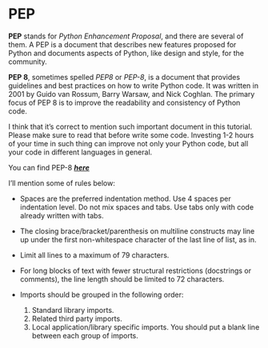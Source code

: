 # PEP

**PEP** stands for *Python Enhancement Proposal*, and there are several of them. A PEP is a document that describes new features proposed for Python and documents aspects of Python, like design and style, for the community.

**PEP 8**, sometimes spelled *PEP8* or *PEP-8*, is a document that provides guidelines and best practices on how to write Python code. It was written in 2001 by Guido van Rossum, Barry Warsaw, and Nick Coghlan. The primary focus of PEP 8 is to improve the readability and consistency of Python code.

I think that it’s correct to mention such important document in this tutorial. Please make sure to read that before write some code. Investing 1-2 hours of your time in such thing can improve not only your Python code, but all your code in different languages in general.

You can find PEP-8 [***here***](
https://www.python.org/dev/peps/pep-0008/)

I’ll mention some of rules below:

- Spaces are the preferred indentation method. Use 4 spaces per indentation level. Do not mix spaces and tabs. Use tabs only with code already written with tabs.

- The closing brace/bracket/parenthesis on multiline constructs may line up under the first non-whitespace character of the last line of list, as in.

- Limit all lines to a maximum of 79 characters.

- For long blocks of text with fewer structural restrictions (docstrings or comments), the line length should be limited to 72 characters.

- Imports should be grouped in the following order:
    1. Standard library imports.
    2. Related third party imports.
    3. Local application/library specific imports.
You should put a blank line between each group of imports.
